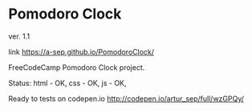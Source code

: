 # Pomodoro Clock
 ver. 1.1

link https://a-sep.github.io/PomodoroClock/

FreeCodeCamp Pomodoro Clock project.

Status:
html - OK,
css - OK,
js - OK,

Ready to tests on codepen.io
http://codepen.io/artur_sep/full/wzGPQy/ 
